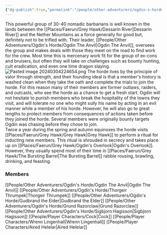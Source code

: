 ```yaml
---
{"dg-publish":true,"permalink":"/people/other-adventurers/ogdin-s-horde/ogdin-s-horde/","tags":["Faerun","Group"]}
---
```


This powerful group of 30-40 nomadic barbarians is well known in the lands between the [[Places/Faerun/Grey Hawk/Dessarin River\|Dessarin River]] and the Nether Mountains as a force generally for good but, definitely not to be trifled with.  Their leader, [[People/Other Adventurers/Ogdin's Horde/Ogdin The Anvil\|Ogdin The Anvil]], oversees the group and makes deals with those they meet on the road to find work for the crew.  Most time this is mercenary work fit for the group of ex-cons and bruisers, but often they will take on challenges such as bounty hunting, cult eradication, and even one time dragon slaying.  
![Pasted image 20240304224654.png](/img/user/Z_Attachments/Pasted%20image%2020240304224654.png)
The horde lives by the principle of valor through strength, and their founding ideal is that a member's history is washed clean when they take the oath and complete the trials to join the horde.  For this reason many of their members are former outlaws, raiders, and outcasts, who see the horde as a chance to get a fresh start.  Ogdin will not hesitate to punish members who break the hospitality of the towns they visit, and will tolerate no one who might sully his name by acting in an evil manner while a member of his horde.  However, he will also go to great lengths to protect members from consequences of actions taken before they joined the horde.  Several members were originally bounty targets Ogdin was chasing before they chose to join.  
Twice a year during the spring and autumn equinoxes the horde visits [[Places/Faerun/Grey Hawk/Grey Hawk\|Grey Hawk]] to perform a ritual for inducting new members.  This ritual is shrouded in secrecy and takes place up on [[Places/Faerun/Grey Hawk/Ogdin's Overlook\|Ogdin's Overlook]].  However, they usually spend most of their time in [[Places/Faerun/Grey Hawk/The Bursting Barrel\|The Bursting Barrel]] rabble rousing, brawling, drinking, and feasting.  

### Members
[[People/Other Adventurers/Ogdin's Horde/Ogdin The Anvil\|Ogdin The Anvil]]
[[People/Other Adventurers/Ogdin's Horde/Thorgeir Thrumpek\|Thorgeir Thrumpek]]
[[People/Other Adventurers/Ogdin's Horde/Gudbrand the Elder\|Gudbrand the Elder]]
[[People/Other Adventurers/Ogdin's Horde/Grund Razorclaw\|Grund Razorclaw]]
[[People/Other Adventurers/Ogdin's Horde/Sigbjorn Hagisson\|Sigbjorn Hagisson]]
[[People/Player Characters/Cock\|Cock]]
[[People/Player Characters/Wrenn Lingenhall\|Wrenn Lingenhall]]
[[People/Player Characters/Aired Helelar\|Aired Helelar]]